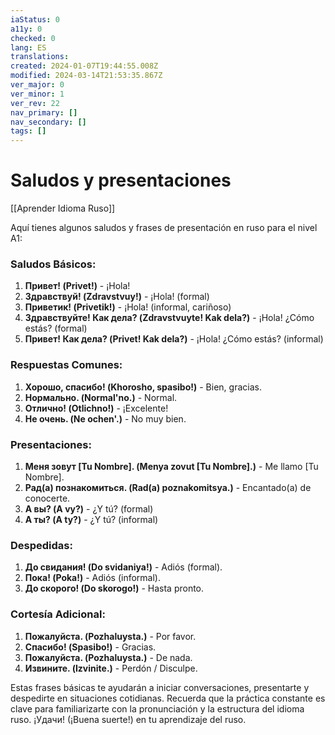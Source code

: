 ```yaml
---
iaStatus: 0
a11y: 0
checked: 0
lang: ES
translations: 
created: 2024-01-07T19:44:55.008Z
modified: 2024-03-14T21:53:35.867Z
ver_major: 0
ver_minor: 1
ver_rev: 22
nav_primary: []
nav_secondary: []
tags: []
---
```

# Saludos y presentaciones

[[Aprender Idioma Ruso]]

Aquí tienes algunos saludos y frases de presentación en ruso para el nivel A1:

### Saludos Básicos:

1. **Привет! (Privet!)** - ¡Hola!
2. **Здравствуй! (Zdravstvuy!)** - ¡Hola! (formal)
3. **Приветик! (Privetik!)** - ¡Hola! (informal, cariñoso)
4. **Здравствуйте! Как дела? (Zdravstvuyte! Kak dela?)** - ¡Hola! ¿Cómo estás? (formal)
5. **Привет! Как дела? (Privet! Kak dela?)** - ¡Hola! ¿Cómo estás? (informal)

### Respuestas Comunes:

1. **Хорошо, спасибо! (Khorosho, spasibo!)** - Bien, gracias.
2. **Нормально. (Normal'no.)** - Normal.
3. **Отлично! (Otlichno!)** - ¡Excelente!
4. **Не очень. (Ne ochen'.)** - No muy bien.

### Presentaciones:

1. **Меня зовут [Tu Nombre]. (Menya zovut [Tu Nombre].)** - Me llamo [Tu Nombre].
2. **Рад(а) познакомиться. (Rad(a) poznakomitsya.)** - Encantado(a) de conocerte.
3. **А вы? (A vy?)** - ¿Y tú? (formal)
4. **А ты? (A ty?)** - ¿Y tú? (informal)

### Despedidas:

1. **До свидания! (Do svidaniya!)** - Adiós (formal).
2. **Пока! (Poka!)** - Adiós (informal).
3. **До скорого! (Do skorogo!)** - Hasta pronto.

### Cortesía Adicional:

1. **Пожалуйста. (Pozhaluysta.)** - Por favor.
2. **Спасибо! (Spasibo!)** - Gracias.
3. **Пожалуйста. (Pozhaluysta.)** - De nada.
4. **Извините. (Izvinite.)** - Perdón / Disculpe.

Estas frases básicas te ayudarán a iniciar conversaciones, presentarte y despedirte en situaciones cotidianas. Recuerda que la práctica constante es clave para familiarizarte con la pronunciación y la estructura del idioma ruso. ¡Удачи! (¡Buena suerte!) en tu aprendizaje del ruso.